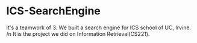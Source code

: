 # ICS-SearchEngine
It's a teamwork of 3. We built a search engine for ICS school of UC, Irvine. /n
It is the project we did on Information Retrieval(CS221).
